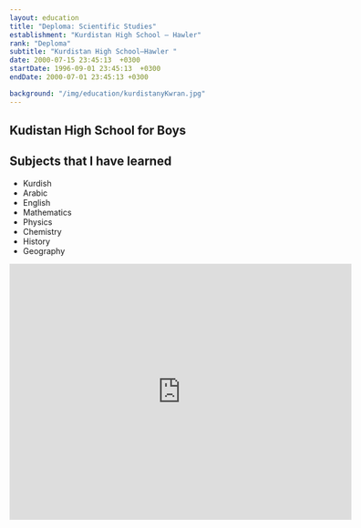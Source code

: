 ```yaml
---
layout: education
title: "Deploma: Scientific Studies"
establishment: "Kurdistan High School – Hawler"
rank: "Deploma"
subtitle: "Kurdistan High School–Hawler "
date: 2000-07-15 23:45:13  +0300
startDate: 1996-09-01 23:45:13  +0300
endDate: 2000-07-01 23:45:13 +0300

background: "/img/education/kurdistanyKwran.jpg"
---
```


## Kudistan High School for Boys

## Subjects that I have learned

- Kurdish
- Arabic
- English
- Mathematics
- Physics
- Chemistry
- History
- Geography

<iframe width="600" height="450" style="border:0" loading="lazy" allowfullscreen src="https://www.google.com/maps/embed/v1/view?zoom=17&center=36.1436%2C44.0232&key=AIzaSyBaSdaAcIQyD9BsuDZ-8tMNtCd6SaGWiV0"></iframe>
